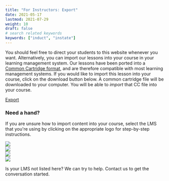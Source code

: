 ```yaml
---
title: "For Instructors: Export"
date: 2021-05-17
lastmod: 2021-07-29
weight: 10
draft: false
# search related keywords
keywords: ["induct", "instate"]
---
```


You should feel free to direct your students to this website whenever you want. Alternatively, you can import our lessons into your course in your learning management system.
Our lessons have been ported into a [Common Cartridge format](https://www.imsglobal.org/activity/common-cartridge), and are therefore compatible with most learning management systems. If you would like to import this lesson into your course, click on the download button below. A common cartridge file will be downloaded to your computer. You will be able to *import* that CC file into your course. 

<a href="../../exports/sakai-evaluating-sources.imscc" type="button" class="btn btn-primary">Export</a>

### Need a hand?

If you are unsure how to import content into your course, select the LMS that you're using by clicking on the appropriate logo for step-by-step instructions.

<div class="row">
	<div class="col-md-3"><a href="https://brocku-my.sharepoint.com/:w:/g/personal/cmurgu_brocku_ca/EcylFGEYJxxKhs9B95o2dY8Bn19Ga2h5p48QCC7cZkBf9A?e=ZnMsMO"><img src="https://www.imsglobal.org/sites/default/files/memberlogos/Sakai-bigger.png"></a></div>
	<div class="col-md-3"><a href="https://brocku-my.sharepoint.com/:w:/g/personal/cmurgu_brocku_ca/EZItkqI1cThCoYDOH2ifCXYBe0ag1H5-C1Sone4eR3Fj1A?e=i0kqrz"><img src="https://www.cjr1.org/cms/lib/MO01909814/Centricity/Domain/513/Canvas%20logo%20for%20website.png"></a></div>
	<div class="col-md-3"><a href="https://brocku-my.sharepoint.com/:w:/g/personal/cmurgu_brocku_ca/EV6pholAobVLi61JL3thBZsBIrjaD-v_sRks54KhHQG2-g?e=wmFzVj"><img src="https://dfjnl57l0uncv.cloudfront.net/cms-sandbox/wp-content/uploads/2018/12/18051819/Brightspace_featured.jpg"></a></div>
	<div class="col-md-3"><a href="https://brocku-my.sharepoint.com/:w:/g/personal/cmurgu_brocku_ca/EZssKiQvKWhJvuLFB22VrDMBj5w7CACShAdPIlzeu9n2Gw?e=6Ox9Td"><img src="https://www.fst.edu/wp-content/uploads/2016/10/Blackboard-logo.jpg"></a></div>
</div>

Is your LMS not listed here? We can try to help. Contact us to get the conversation started.

